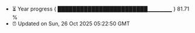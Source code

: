 - ⏳ Year progress { ████████████████████████▁▁▁▁▁▁ } 81.71 %
- ⏰ Updated on Sun, 26 Oct 2025 05:22:50 GMT

